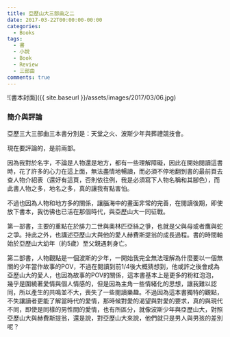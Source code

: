 ```yaml
---
title: 亞歷山大三部曲之二
date: 2017-03-22T00:00:00-00:00
categories: 
  - Books
tags: 
  - 書
  - 小說
  - Book
  - Review
  - 三部曲
comments: true
---
```


![書本封面]({{ site.baseurl }}/assets/images/2017/03/06.jpg)

### 簡介與評論

亞歷三大三部曲三本書分別是：天堂之火、波斯少年與葬禮競技會。

現在要評論的，是前兩部。

因為我對於名字，不論是人物還是地方，都有一些理解障礙，因此在開始閱讀這書時，花了許多的心力在這上面，無法盡情地暢讀，而必須不停地翻到書的最前頁去查人物介紹表（還好有這頁，否則依往例，我是必須寫下人物名稱和其腳色），而此書人物之多，地名之多，真的讓我有點害怕。

不過也因為人物和地方多的關係，讓腦海中的畫面非常的完善，在閱讀後期，即使放下書本，我彷彿也已活在那個時代，與亞歷山大一同征戰。

第一部書，主要的重點在於腓力二世與奧林匹亞絲之爭，也就是父與母或者鷹與蛇之爭。持此之外，也講述亞歷山大與他的愛人赫費斯提翁的成長過程。書的時間軸始於亞歷山大幼年（約5歲）至父親遇刺身亡。

第二部書，人物觀點是一個波斯的少年，一開始我完全無法理解為什麼要以一個無關的少年當作故事的POV，不過在閱讀到前1/4後大概猜想到，他或許之後會成為亞歷山大的愛人，也因為故事的POV的關係，這本書基本上是更多的粉紅泡泡，幾乎是圍繞著愛情與個人情感的，但是因為主角一些情緒化的思想，讓我難以認同，所以產生的共鳴並不大，喪失了一些閱讀樂趣。不過因為這本書獨特的觀點，不失讓讀者更能了解當時代的愛情，那時候對愛的渴望與對愛的要求，真的與現代不同，即使是同樣的男性間的愛情，也有所區分，就像波斯少年與亞歷山大，對照亞歷山大與赫費斯提翁，還是說，對亞歷山大來說，他們就只是男人與男孩的差別呢？
